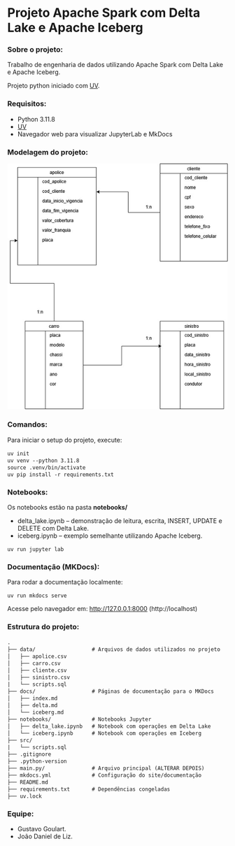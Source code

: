 # Projeto Apache Spark com Delta Lake e Apache Iceberg

### Sobre o projeto:
Trabalho de engenharia de dados utilizando Apache Spark com Delta Lake e Apache Iceberg.

Projeto python iniciado com [UV](https://github.com/astral-sh/uv).

### Requisitos:
- Python 3.11.8
- [UV](https://github.com/astral-sh/uv)
- Navegador web para visualizar JupyterLab e MkDocs

### Modelagem do projeto:
![Diagrama ER](https://raw.githubusercontent.com/gosttavo/engdados02/main/assets/diagram.jpeg)

### Comandos:
Para iniciar o setup do projeto, execute:

```
uv init
uv venv --python 3.11.8
source .venv/bin/activate
uv pip install -r requirements.txt
```

### Notebooks:
Os notebooks estão na pasta **notebooks/**
* delta_lake.ipynb – demonstração de leitura, escrita, INSERT, UPDATE e DELETE com Delta Lake.
* iceberg.ipynb – exemplo semelhante utilizando Apache Iceberg.
```
uv run jupyter lab
``` 

### Documentação (MKDocs):
Para rodar a documentação localmente:
```
uv run mkdocs serve
```
Acesse pelo navegador em: http://127.0.0.1:8000 (http://localhost)

### Estrutura do projeto:
```
.
├── data/                  # Arquivos de dados utilizados no projeto
│   ├── apolice.csv
│   ├── carro.csv
│   ├── cliente.csv
│   ├── sinistro.csv
|   └── scripts.sql
├── docs/                  # Páginas de documentação para o MKDocs
│   ├── index.md
│   ├── delta.md
│   └── iceberg.md
├── notebooks/             # Notebooks Jupyter
│   ├── delta_lake.ipynb   # Notebook com operações em Delta Lake
│   └── iceberg.ipynb      # Notebook com operações em Iceberg
├── src/
|   └── scripts.sql
├── .gitignore
├── .python-version
├── main.py/               # Arquivo principal (ALTERAR DEPOIS)
├── mkdocs.yml             # Configuração do site/documentação
├── README.md
├── requirements.txt       # Dependências congeladas
├── uv.lock
```

### Equipe:
- Gustavo Goulart.
- João Daniel de Liz.
